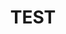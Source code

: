 ---
# Featured tags need to have either the `list` or `grid` layout (PRO only).
layout: list

# The title of the tag's page.
title: TEST

# The name of the tag, used in a post's front matter (e.g. tags: [<slug>]).
slug: TEST

# (Optional) Write a short (~150 characters) description of this featured tag.
description: >
  This is a featured category, which have their own page.
  Check out `_featured_tags/TEST.md` to learn how to create your own.

# (Optional) You can disable grouping posts by date.
# no_groups: true

# Exclude this example category from the sitemap.
# DON'T USE THIS SETTING IN YOUR CATEGORIES!
sitemap: false
---